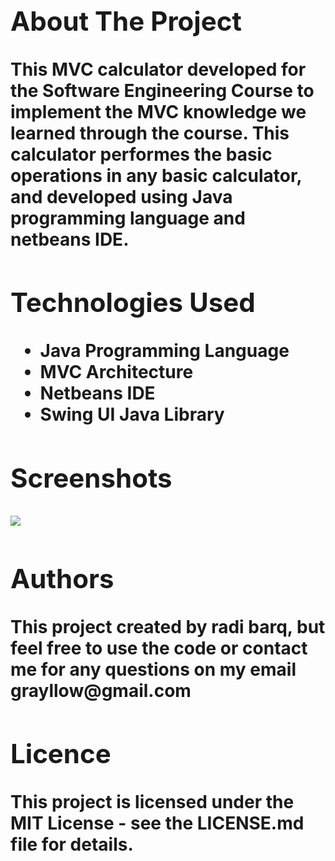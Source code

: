 <h1><Software Course MVC Calculator/h1>

<h2>About The Project</h2>
<p>This MVC calculator developed for the Software Engineering Course to implement the MVC knowledge we learned through the course.
This calculator performes the basic operations in any basic calculator, and developed using Java programming language and netbeans IDE.
</p>

<h2>Technologies Used</h2>
<ul>
<li>Java Programming Language</li>
<li>MVC Architecture</li>
<li>Netbeans IDE</li>
<li>Swing UI Java Library</li>
</ul>

<h2>Screenshots</h2>
<img src = "https://firebasestorage.googleapis.com/v0/b/chottky.appspot.com/o/App%20Screenshots%2FMVC%20Calculator%2FScreen%20Shot%202019-01-08%20at%207.55.01%20PM.png?alt=media&token=bbc45477-74da-4dbb-b0aa-c944640f5cf5" />

<h2>Authors</h2>
<p>This project created by radi barq, but feel free to use the code or contact me for any questions on my email grayllow@gmail.com</p>

<h2>Licence</h2>
<p>This project is licensed under the MIT License - see the LICENSE.md file for details.</p>





